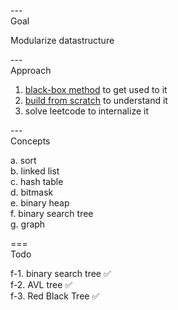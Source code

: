 ---\
Goal


Modularize datastructure




---\
Approach


1. [black-box method](https://www.youtube.com/watch?v=RDzsrmMl48I&ab_channel=ColinGalen) to get used to it
2. [build from scratch](https://www.youtube.com/watch?v=fQeqsn7JJWA&ab_channel=vexe) to understand it
3. solve leetcode to internalize it



---\
Concepts


a. sort\
b. linked list\
c. hash table\
d. bitmask\
e. binary heap\
f. binary search tree\
g. graph



===\
Todo


f-1. binary search tree :white_check_mark:\
f-2. AVL tree :white_check_mark:\
f-3. Red Black Tree :white_check_mark:
